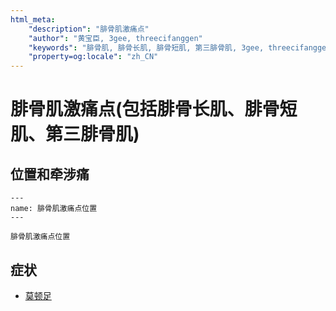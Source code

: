```yaml
---
html_meta:
    "description": "腓骨肌激痛点"
    "author": "黄宝臣, 3gee, threecifanggen"
    "keywords": "腓骨肌, 腓骨长肌, 腓骨短肌, 第三腓骨肌, 3gee, threecifanggen, 医学百科, 黄宝臣"
    "property=og:locale": "zh_CN"
---
```

# 腓骨肌激痛点(包括腓骨长肌、腓骨短肌、第三腓骨肌)

## 位置和牵涉痛

```{figure} /_static/img/2022-01-31-13-14-15.png
---
name: 腓骨肌激痛点位置
---

腓骨肌激痛点位置
```

## 症状

* [莫顿足](../../diseases/sport/莫顿足)